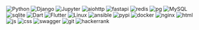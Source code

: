 <!-- ### Hi there 👋 -->

![Python](https://img.shields.io/badge/Python-3776AB.svg?style=for-the-badge&logo=Python&logoColor=white)
![Django](https://img.shields.io/badge/Django-092E20.svg?style=for-the-badge&logo=Django&logoColor=white)
![Jupyter](https://img.shields.io/badge/Jupyter-F37626.svg?style=for-the-badge&logo=Jupyter&logoColor=white)
![aiohttp](https://img.shields.io/badge/AIOHTTP-2C5BB4.svg?style=for-the-badge&logo=AIOHTTP&logoColor=white)
![fastapi](https://img.shields.io/badge/FastAPI-009688.svg?style=for-the-badge&logo=FastAPI&logoColor=white)
![redis](https://img.shields.io/badge/Redis-DC382D.svg?style=for-the-badge&logo=Redis&logoColor=white)
![pg](https://img.shields.io/badge/PostgreSQL-336791.svg?style=for-the-badge&logo=PostgreSQL&logoColor=white)
![MySQL](https://img.shields.io/badge/MySQL-4479A1.svg?style=for-the-badge&logo=MySQL&logoColor=white)
![sqlite](https://img.shields.io/badge/SQLite-003B57.svg?style=for-the-badge&logo=SQLite&logoColor=white)
![Dart](https://img.shields.io/badge/Dart-0175C2.svg?style=for-the-badge&logo=Dart&logoColor=white)
![Flutter](https://img.shields.io/badge/Flutter-02569B.svg?style=for-the-badge&logo=Flutter&logoColor=white)
![Linux](https://img.shields.io/badge/Linux-FCC624.svg?style=for-the-badge&logo=Linux&logoColor=black)
![ansible](https://img.shields.io/badge/Ansible-EE0000.svg?style=for-the-badge&logo=Ansible&logoColor=white)
![pypi](https://img.shields.io/badge/PyPI-3775A9.svg?style=for-the-badge&logo=PyPI&logoColor=white)
![docker](https://img.shields.io/badge/Docker-2496ED.svg?style=for-the-badge&logo=Docker&logoColor=white)
![nginx](https://img.shields.io/badge/NGINX-009639.svg?style=for-the-badge&logo=NGINX&logoColor=white)
![html](https://img.shields.io/badge/HTML5-E34F26.svg?style=for-the-badge&logo=HTML5&logoColor=white)
![js](https://img.shields.io/badge/JavaScript-F7DF1E.svg?style=for-the-badge&logo=JavaScript&logoColor=black)
![css](https://img.shields.io/badge/CSS3-1572B6.svg?style=for-the-badge&logo=CSS3&logoColor=white)
![swagger](https://img.shields.io/badge/Swagger-85EA2D.svg?style=for-the-badge&logo=Swagger&logoColor=black)
![git](https://img.shields.io/badge/Git-F05032.svg?style=for-the-badge&logo=Git&logoColor=white)
![hackerrank](https://img.shields.io/badge/HackerRank-2EC866.svg?style=for-the-badge&logo=HackerRank&logoColor=white)

<!--
![vscode](https://img.shields.io/badge/Visual Studio Code-007ACC.svg?style=for-the-badge&logo=Visual-Studio-Code&logoColor=white)
![bitbucket](https://img.shields.io/badge/Bitbucket-0052CC.svg?style=for-the-badge&logo=Bitbucket&logoColor=white)
![googleplay](https://img.shields.io/badge/Google Play-414141.svg?style=for-the-badge&logo=Google-Play&logoColor=white)
![appstore](https://img.shields.io/badge/App Store-0D96F6.svg?style=for-the-badge&logo=App-Store&logoColor=white)
!(appgallery](https://img.shields.io/badge/Huawei-FF0000.svg?style=for-the-badge&logo=Huawei&logoColor=white)
-->


<!--
**la-only/la-only** is a ✨ _special_ ✨ repository because its `README.md` (this file) appears on your GitHub profile.

Here are some ideas to get you started:

- 🔭 I’m currently working on ...
- 🌱 I’m currently learning ...
- 👯 I’m looking to collaborate on ...
- 🤔 I’m looking for help with ...
- 💬 Ask me about ...
- 📫 How to reach me: ...
- 😄 Pronouns: ...
- ⚡ Fun fact: ...
-->
